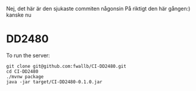 Nej, det här är den sjukaste commiten någonsin
På riktigt den här gången:)
kanske nu

# DD2480

To run the server:
```
git clone git@github.com:fwallb/CI-DD2480.git
cd CI-DD2480
./mvnw package
java -jar target/CI-DD2480-0.1.0.jar
```
